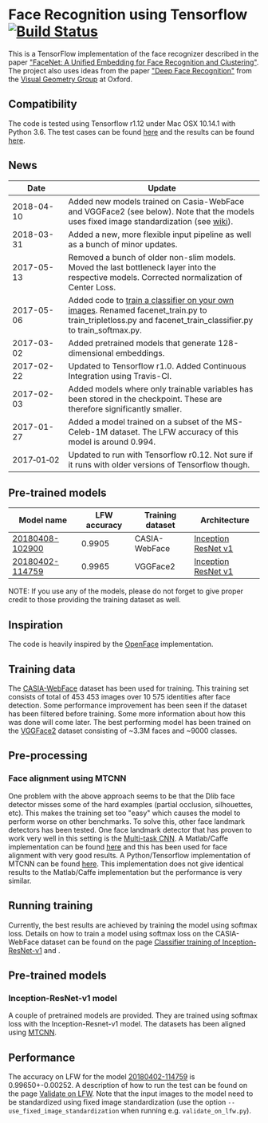 # Face Recognition using Tensorflow [![Build Status][travis-image]][travis]

[travis-image]: http://travis-ci.org/davidsandberg/facenet.svg?branch=master
[travis]: http://travis-ci.org/davidsandberg/facenet

This is a TensorFlow implementation of the face recognizer described in the paper
["FaceNet: A Unified Embedding for Face Recognition and Clustering"](http://arxiv.org/abs/1503.03832). The project also uses ideas from the paper ["Deep Face Recognition"](http://www.robots.ox.ac.uk/~vgg/publications/2015/Parkhi15/parkhi15.pdf) from the [Visual Geometry Group](http://www.robots.ox.ac.uk/~vgg/) at Oxford.

## Compatibility
The code is tested using Tensorflow r1.12 under Mac OSX 10.14.1 with Python 3.6. The test cases can be found [here](https://github.com/davidsandberg/facenet/tree/master/test) and the results can be found [here](http://travis-ci.org/davidsandberg/facenet).

## News
| Date     | Update |
|----------|--------|
| 2018-04-10 | Added new models trained on Casia-WebFace and VGGFace2 (see below). Note that the models uses fixed image standardization (see [wiki](https://github.com/davidsandberg/facenet/wiki/Training-using-the-VGGFace2-dataset)). |
| 2018-03-31 | Added a new, more flexible input pipeline as well as a bunch of minor updates. |
| 2017-05-13 | Removed a bunch of older non-slim models. Moved the last bottleneck layer into the respective models. Corrected normalization of Center Loss. |
| 2017-05-06 | Added code to [train a classifier on your own images](https://github.com/davidsandberg/facenet/wiki/Train-a-classifier-on-own-images). Renamed facenet_train.py to train_tripletloss.py and facenet_train_classifier.py to train_softmax.py. |
| 2017-03-02 | Added pretrained models that generate 128-dimensional embeddings.|
| 2017-02-22 | Updated to Tensorflow r1.0. Added Continuous Integration using Travis-CI.|
| 2017-02-03 | Added models where only trainable variables has been stored in the checkpoint. These are therefore significantly smaller. |
| 2017-01-27 | Added a model trained on a subset of the MS-Celeb-1M dataset. The LFW accuracy of this model is around 0.994. |
| 2017&#8209;01&#8209;02 | Updated to run with Tensorflow r0.12. Not sure if it runs with older versions of Tensorflow though.   |

## Pre-trained models
| Model name      | LFW accuracy | Training dataset | Architecture |
|-----------------|--------------|------------------|-------------|
| [20180408-102900](https://drive.google.com/open?id=1R77HmFADxe87GmoLwzfgMu_HY0IhcyBz) | 0.9905        | CASIA-WebFace    | [Inception ResNet v1](https://github.com/davidsandberg/facenet/blob/master/src/models/inception_resnet_v1.py) |
| [20180402-114759](https://drive.google.com/open?id=1EXPBSXwTaqrSC0OhUdXNmKSh9qJUQ55-) | 0.9965        | VGGFace2      | [Inception ResNet v1](https://github.com/davidsandberg/facenet/blob/master/src/models/inception_resnet_v1.py) |

NOTE: If you use any of the models, please do not forget to give proper credit to those providing the training dataset as well.

## Inspiration
The code is heavily inspired by the [OpenFace](https://github.com/cmusatyalab/openface) implementation.

## Training data
The [CASIA-WebFace](http://www.cbsr.ia.ac.cn/english/CASIA-WebFace-Database.html) dataset has been used for training. This training set consists of total of 453 453 images over 10 575 identities after face detection. Some performance improvement has been seen if the dataset has been filtered before training. Some more information about how this was done will come later.
The best performing model has been trained on the [VGGFace2](https://www.robots.ox.ac.uk/~vgg/data/vgg_face2/) dataset consisting of ~3.3M faces and ~9000 classes.

## Pre-processing

### Face alignment using MTCNN
One problem with the above approach seems to be that the Dlib face detector misses some of the hard examples (partial occlusion, silhouettes, etc). This makes the training set too "easy" which causes the model to perform worse on other benchmarks.
To solve this, other face landmark detectors has been tested. One face landmark detector that has proven to work very well in this setting is the
[Multi-task CNN](https://kpzhang93.github.io/MTCNN_face_detection_alignment/index.html). A Matlab/Caffe implementation can be found [here](https://github.com/kpzhang93/MTCNN_face_detection_alignment) and this has been used for face alignment with very good results. A Python/Tensorflow implementation of MTCNN can be found [here](https://github.com/davidsandberg/facenet/tree/master/src/align). This implementation does not give identical results to the Matlab/Caffe implementation but the performance is very similar.

## Running training
Currently, the best results are achieved by training the model using softmax loss. Details on how to train a model using softmax loss on the CASIA-WebFace dataset can be found on the page [Classifier training of Inception-ResNet-v1](https://github.com/davidsandberg/facenet/wiki/Classifier-training-of-inception-resnet-v1) and .

## Pre-trained models
### Inception-ResNet-v1 model
A couple of pretrained models are provided. They are trained using softmax loss with the Inception-Resnet-v1 model. The datasets has been aligned using [MTCNN](https://github.com/davidsandberg/facenet/tree/master/src/align).

## Performance
The accuracy on LFW for the model [20180402-114759](https://drive.google.com/open?id=1EXPBSXwTaqrSC0OhUdXNmKSh9qJUQ55-) is 0.99650+-0.00252. A description of how to run the test can be found on the page [Validate on LFW](https://github.com/davidsandberg/facenet/wiki/Validate-on-lfw). Note that the input images to the model need to be standardized using fixed image standardization (use the option `--use_fixed_image_standardization` when running e.g. `validate_on_lfw.py`).
